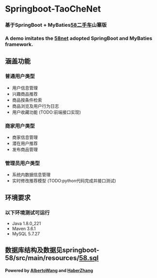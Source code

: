 # Springboot-TaoCheNet
### 基于SpringBoot + MyBaties[58二手车](https://www.58.com/ershouche/)山寨版
### A demo imitates the [58net](https://www.58.com/ershouche/) adopted SpringBoot and MyBaties framework.

## 涵盖功能
### 普通用户类型
* 用户信息管理
* 兴趣商品推荐
* 商品按条件检索
* 商品浏览及用户行为日志
* 用户收藏功能 (TODO:前端接口实现)
### 商家用户类型
* 商家信息管理
* 潜在用户推荐
* 发布商品管理
### 管理员用户类型
* 系统内数据信息管理
* 实时修改推荐模型 (TODO:python代码完成并接口测试)

## 环境要求
### 以下环境测试可运行
* Java 1.8.0_221
* Maven 3.6.1
* MySQL 5.7.27

## 数据库结构及数据见springboot-58/src/main/resources/[58.sql](https://github.com/AlbertoWang/springboot-58/blob/master/src/main/resources/58.sql)

#### Powered by [AlbertoWang](https://github.com/AlbertoWang) and [HaberZhang](https://github.com/haber8023)

